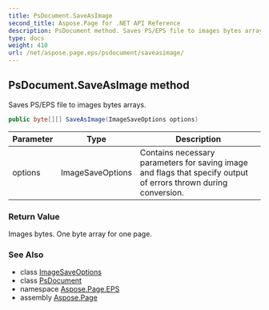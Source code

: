 ```yaml
---
title: PsDocument.SaveAsImage
second_title: Aspose.Page for .NET API Reference
description: PsDocument method. Saves PS/EPS file to images bytes arrays
type: docs
weight: 410
url: /net/aspose.page.eps/psdocument/saveasimage/
---
```

## PsDocument.SaveAsImage method

Saves PS/EPS file to images bytes arrays.

```csharp
public byte[][] SaveAsImage(ImageSaveOptions options)
```

| Parameter | Type | Description |
| --- | --- | --- |
| options | ImageSaveOptions | Contains necessary parameters for saving image and flags that specify output of errors thrown during conversion. |

### Return Value

Images bytes. One byte array for one page.

### See Also

* class [ImageSaveOptions](../../../aspose.page.eps.device/imagesaveoptions/)
* class [PsDocument](../)
* namespace [Aspose.Page.EPS](../../psdocument/)
* assembly [Aspose.Page](../../../)



